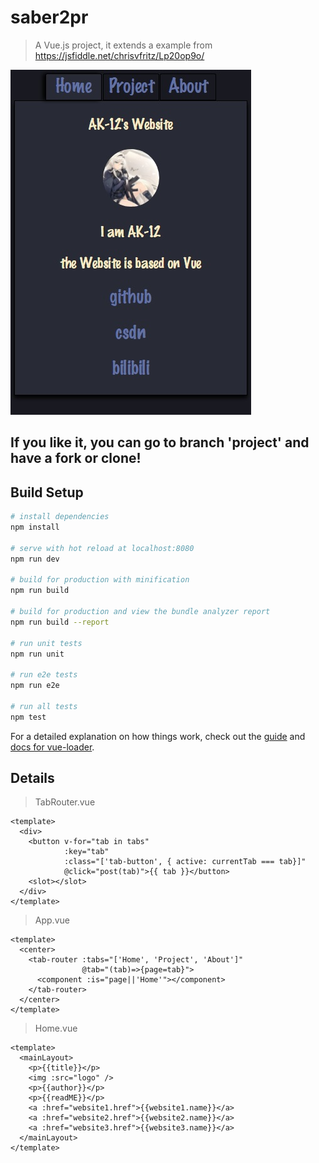 # saber2pr

> A Vue.js project, it extends a example from https://jsfiddle.net/chrisvfritz/Lp20op9o/   
   
   ![loadingImage...](https://github.com/Saber2pr/MyWeb/blob/master/resource/Vue.jpg)

## If you like it, you can go to branch 'project' and have a fork or clone!

## Build Setup

``` bash
# install dependencies
npm install

# serve with hot reload at localhost:8080
npm run dev

# build for production with minification
npm run build

# build for production and view the bundle analyzer report
npm run build --report

# run unit tests
npm run unit

# run e2e tests
npm run e2e

# run all tests
npm test
```

For a detailed explanation on how things work, check out the [guide](http://vuejs-templates.github.io/webpack/) and [docs for vue-loader](http://vuejs.github.io/vue-loader).

## Details
> TabRouter.vue   
```vue
<template>
  <div>
    <button v-for="tab in tabs"
            :key="tab"
            :class="['tab-button', { active: currentTab === tab}]"
            @click="post(tab)">{{ tab }}</button>
    <slot></slot>
  </div>
</template>

```
> App.vue
```vue
<template>
  <center>
    <tab-router :tabs="['Home', 'Project', 'About']"
                @tab="(tab)=>{page=tab}">
      <component :is="page||'Home'"></component>
    </tab-router>
  </center>
</template>
```
> Home.vue
```vue
<template>
  <mainLayout>
    <p>{{title}}</p>
    <img :src="logo" />
    <p>{{author}}</p>
    <p>{{readME}}</p>
    <a :href="website1.href">{{website1.name}}</a>
    <a :href="website2.href">{{website2.name}}</a>
    <a :href="website3.href">{{website3.name}}</a>
  </mainLayout>
</template>
```

